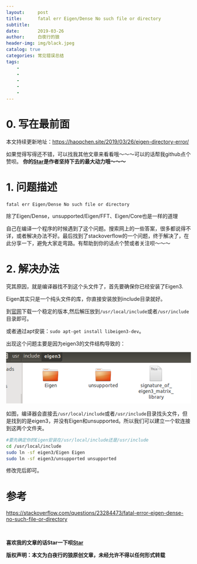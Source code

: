 ```yaml
---
layout:     post
title:      fatal err Eigen/Dense No such file or directory
subtitle:   
date:       2019-03-26
author:     白夜行的狼
header-img: img/black.jpeg
catalog: true
categories: 常见错误总结 
tags:
    - 
    - 
    - 
    - 
    - 
--- 
```


# 0. 写在最前面

本文持续更新地址：<https://haoqchen.site/2019/03/26/eigen-directory-error/>

如果觉得写得还不错，可以找我其他文章来看看哦～～～可以的话帮我github点个赞呗。
**你的[Star](https://github.com/HaoQChen/HaoQChen.github.io)是作者坚持下去的最大动力哦～～～**

# 1. 问题描述

`fatal err Eigen/Dense No such file or directory`

除了Eigen/Dense，unsupported/Eigen/FFT、Eigen/Core也是一样的道理

自己在编译一个程序的时候遇到了这个问题。搜索网上的一些答案，很多都说得不详，或者解决办法不好。最后找到了stackoverflow的一个问题，终于解决了，在此分享一下，避免大家走弯路。有帮助到你的话点个赞或者关注呗～～～

# 2. 解决办法

究其原因，就是编译器找不到这个头文件了，首先要确保你已经安装了Eigen3.

Eigen其实只是一个纯头文件的库，你直接安装放到include目录就好。

到[官网](http://eigen.tuxfamily.org/index.php?title=Main_Page)下载一个稳定的版本,然后解压放到`/usr/local/include`或者`/usr/include`目录即可。

或者通过apt安装：`sudo apt-get install libeigen3-dev`。

出现这个问题主要是因为eigen3的文件结构导致的：

![](../../img/in_post/eigen_directory_error/eigen_file_constructure.png)

如图，编译器会直接去`/usr/local/include`或者`/usr/include`目录找头文件，但是找到的是eigen3，并没有Eigen和unsupported。所以我们可以建立一个软连接到这两个文件夹。

```bash
#要先确定你的Eigen安装在/usr/local/include还是/usr/include
cd /usr/local/include
sudo ln -sf eigen3/Eigen Eigen
sudo ln -sf eigen3/unsupported unsupported
```
修改完后即可。

# 参考
<https://stackoverflow.com/questions/23284473/fatal-error-eigen-dense-no-such-file-or-directory>


<br>

**喜欢我的文章的话Star一下呗[Star](https://github.com/HaoQChen/HaoQChen.github.io)**

**版权声明：本文为白夜行的狼原创文章，未经允许不得以任何形式转载**
